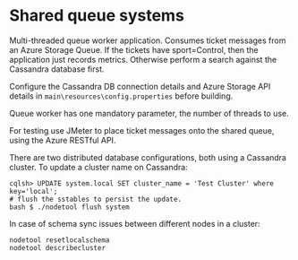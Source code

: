 # Shared queue systems

Multi-threaded queue worker application.  Consumes ticket messages from an Azure Storage Queue.  If the tickets have sport=Control, then the application just records metrics.  Otherwise perform a search against the Cassandra database first.

Configure the Cassandra DB connection details and Azure Storage API details in `main\resources\config.properties` before building.

Queue worker has one mandatory parameter, the number of threads to use.

For testing use JMeter to place ticket messages onto the shared queue, using the Azure RESTful API.

There are two distributed database configurations, both using a Cassandra cluster.  To update a cluster name on Cassandra:

    cqlsh> UPDATE system.local SET cluster_name = 'Test Cluster' where key='local';
    # flush the sstables to persist the update.
    bash $ ./nodetool flush system

In case of schema sync issues between different nodes in a cluster:

    nodetool resetlocalschema
    nodetool describecluster